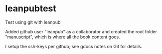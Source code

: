 leanpubtest
===========

Test using git with leanpub

Added github user "leanpub" as a collaborator
and created the root folder "manuscript", which is where all the
book content goes.

I setup the ssh-keys per github; see gdocs notes on Git for details.
